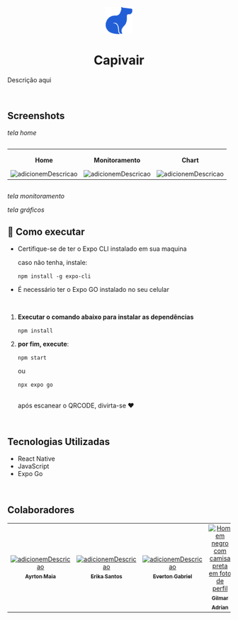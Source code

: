 <p align="center">
  <a href="https://capivair.netlify.app/">
    <img alt="Capivair" src="https://raw.githubusercontent.com/brazadrian/gatsby-app/master/src/images/capivair-icon-sf.png" width="60" />
  </a>
</p>
<h1 align="center">
  Capivair
</h1>
<p>Descrição aqui</p>

<br>


## Screenshots

*tela home*

<div style="display: flex;">
  <table>
    <tr>
      <td align="center"><p><b>Home</b></p><img src="https://github.com/AyrtonMaia0/Capivair/assets/98968093/f65e317f-2319-4779-a196-7aae0d3fd6bc" width="300px;" alt="adicionemDescricao"/></td>
      <td align="center"><p><b>Monitoramento</b></p><img src="https://github.com/AyrtonMaia0/Capivair/assets/98968093/2556744d-0e9c-4add-8e79-d85c6a9cc8de" width="300px;" alt="adicionemDescricao"/></td>
      <td align="center"><p><b>Chart</b></p><img src="https://github.com/AyrtonMaia0/Capivair/assets/98968093/1377ca43-62f5-4735-bc26-d65c965f2f8d" width="300px;" alt="adicionemDescricao"/></td>
    </tr>

  </table>
</div>

  
  <!--<div>![20230620_004848](https://github.com/AyrtonMaia0/Capivair/assets/96891482/11b5870a-ca46-4874-8d77-d901ff0cd7bb)</div>-->
  <!--<div>![20230620_004937](https://github.com/AyrtonMaia0/Capivair/assets/96891482/a05f5261-7f7f-4230-9289-2a0c5ad64ea5)</div>-->
  
  <!--Graficos ![20230620_004949](https://github.com/AyrtonMaia0/Capivair/assets/98968093/1377ca43-62f5-4735-bc26-d65c965f2f8d)-->
  <!--Monitoramento ![20230620_004937](https://github.com/AyrtonMaia0/Capivair/assets/98968093/2556744d-0e9c-4add-8e79-d85c6a9cc8de)-->
  <!--Home ![20230620_004848](https://github.com/AyrtonMaia0/Capivair/assets/98968093/f65e317f-2319-4779-a196-7aae0d3fd6bc)-->







*tela monitoramento*

*tela gráficos*


## 🚀 Como executar
- Certifique-se de ter o Expo CLI instalado em sua maquina

  caso não tenha, instale:
  
  ```shell
  npm install -g expo-cli
  ```
  
- É necessário ter o Expo GO instalado no seu celular
<br>

1. **Executar o comando abaixo para instalar as dependências**

    ```shell
    npm install
    ```
1. **por fim, execute**:

   ```shell
   npm start
   ```
   ou 
   
   ```shell
   npx expo go
   ```
   <br>
   após escanear o QRCODE, divirta-se ❤️
   
<br>

## Tecnologias Utilizadas
- React Native
- JavaScript
- Expo Go

<br>
<h2 >Colaboradores</h2>
<table>
  <tr>
    <td align="center"><a href="https://github.com/AyrtonMaia0"><img src="https://avatars.githubusercontent.com/u/98968093?v=4" width="100px;" alt="adicionemDescricao"/><br /><sub><b>Ayrton Maia</b></sub></a></td>
    <td align="center"><a href="https://www.linkedin.com/in/erikavbsantos/"><img src="https://media.licdn.com/dms/image/D4D03AQHu3JFCnRsfbQ/profile-displayphoto-shrink_800_800/0/1680357124836?e=1691020800&v=beta&t=rI8FQD5aajxHqvQCZ9HdWX0y8Pqtzl8BdaJPe3dZOWk" width="100px;" alt="adicionemDescricao"/><br /><sub><b>Erika Santos</b></sub></a></td>
    <td align="center"><a href="https://github.com/Spatialcaver"><img src="https://avatars.githubusercontent.com/u/101186168?v=4" width="100px;" alt="adicionemDescricao"/><br /><sub><b>Everton Gabriel</b></sub></a></td>
    <td align="center"><a href="https://www.linkedin.com/in/brazadrian"><img src="https://avatars.githubusercontent.com/u/60609409?v=4" width="100px;" alt="Homem negro com camisa preta em foto de perfil"/><br /><sub><b>Gilmar Adrian</b></sub></a></td>
    <td align="center"><a href="https://www.linkedin.com/in/queziacssilva/"><img src="https://media.licdn.com/dms/image/C4E03AQEIDBUQHKvnIQ/profile-displayphoto-shrink_800_800/0/1653488356920?e=1691020800&v=beta&t=9Hxw-LsyvzqEnyUhW-49TSiBNKwdeJVLgu5U4dZ1o7E" width="100px;" alt="adicionemDescricao"/><br /><sub><b>Quézia Cassiano</b></sub></a></td>
    <td align="center"><a href="https://github.com/Karolayne-silva"><img src="https://avatars.githubusercontent.com/u/96891482?v=4" width="100px;" alt="adicionemDescricao"/><br /><sub><b>Karolayne Silva</b></sub></a></td>
    <td align="center"><a href="https://www.linkedin.com/in/l%C3%ADvia-vit%C3%B3ria-6a5771230/"><img src="https://avatars.githubusercontent.com/u/114452531?v=4" width="100px;" alt="adicionemDescricao"/><br /><sub><b>Livia Vitória</b></sub></a></td>
    <td align="center"><a href="https://www.linkedin.com/in/wildestmaii/"><img src="https://avatars.githubusercontent.com/u/52250674?v=4" width="100px;" alt="adicionemDescricao"/><br /><sub><b>Maiara Meneses</b></sub></a></td>
  </tr>
